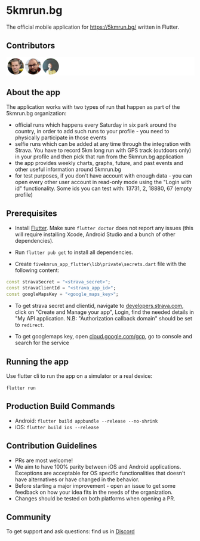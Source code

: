 # 5kmrun.bg 

The official mobile application for https://5kmrun.bg/ written in Flutter.

## Contributors

![Contributors](../CONTRIBUTORS.svg)

## About the app
The application works with two types of run that happen as part of the 5kmrun.bg organization: 

 - official runs which happens every Saturday in six park around the country, in order to add such runs to your profile - you need to physically participate in those events
 - selfie runs which can be added at any time through the integration with Strava. You have to record 5km long run with GPS track (outdoors only) in your profile and then pick that run from the 5kmrun.bg application
 - the app provides weekly charts, graphs, future, and past events and other useful information around 5kmrun.bg
 - for test purposes, if you don't have account with enough data - you can open every other user account in read-only mode using the "Login with id" functionality. Some ids you can test with: 13731, 2, 18880, 67 (empty profile) 


## Prerequisites

- Install [Flutter](https://docs.flutter.dev/get-started/install). Make sure `flutter doctor` does not report any issues (this will require installing Xcode, Android Studio and a bunch of other dependencies).

- Run `flutter pub get` to install all dependencies.

- Create `fivekmrun_app_flutter\lib\private\secrets.dart` file with the following content:

```dart
const stravaSecret = "<strava_secret>";
const stravaClientId = "<strava_app_id>";
const googleMapsKey = "<google_maps_key>";
```
- To get strava secret and clientid, navigate to [developers.strava.com](https://developers.strava.com), click on "Create and Manage your app", Login, find the needed details in "My API application. N.B: "Authorization callback domain" should be set to `redirect`.

- To get googlemaps key, open [cloud.google.com/gcp](https://cloud.google.com/gcp), go to console and search for the service

## Running the app

Use flutter cli to run the app on a simulator or a real device:

`flutter run`

## Production Build Commands
- Android: `flutter build appbundle --release --no-shrink`
- iOS: `flutter build ios --release`

## Contribution Guidelines
- PRs are most welcome!
- We aim to have 100% parity between iOS and Android applications. Exceptions are acceptable for OS specific functionalities that doesn't have alternatives or have changed in the behavior.
- Before starting a major improvement - open an issue to get some feedback on how your idea fits in the needs of the organization.
- Changes should be tested on both platforms when opening a PR.

## Community

To get support and ask questions: find us in [Discord](https://discord.gg/n79eCAzWev)

